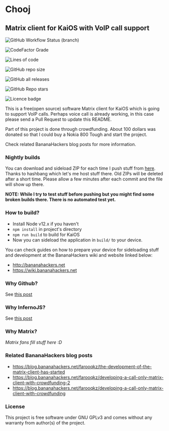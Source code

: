 # Chooj
## Matrix client for KaiOS with VoIP call support
![GitHub Workflow Status (branch)](https://img.shields.io/github/workflow/status/farooqkz/chooj/Build/master)

![CodeFactor Grade](https://img.shields.io/codefactor/grade/github/farooqkz/chooj)

![Lines of code](https://img.shields.io/tokei/lines/github/farooqkz/chooj)

![GitHub repo size](https://img.shields.io/github/repo-size/farooqkz/chooj)

![GitHub all releases](https://img.shields.io/github/downloads/farooqkz/chooj/total)

![GitHub Repo stars](https://img.shields.io/github/stars/farooqkz/chooj?style=social)

![Licence badge](https://img.shields.io/badge/licence-GPLv3-blueviolet)

This is a free(open source) software Matrix client for KaiOS which is going to support VoIP calls. Perhaps voice call is already working, in this case please send a Pull Request to update this README.

Part of this project is done through crowdfunding. About 100 dollars was donated so that I could buy a Nokia 800 Tough and start the project.

Check related BananaHackers blog posts for more information.
### Nightly builds

You can download and sideload ZIP for each time I push stuff from [here](https://farooqkz.de1.hashbang.sh/matrix-client-builds/). Thanks to hashbang which let's me host stuff there. Old ZIPs will be deleted after a short time. Please allow a few minutes after each commit and the file will show up there.

**NOTE: While I try to test stuff before pushing but you might find some broken builds there. There is no automated test yet.**

### How to build?

 - Install Node v12.x if you haven't
 - `npm install` in project's directory
 - `npm run build` to build for KaiOS
 - Now you can sideload the application in `build/` to your device.

You can check guides on how to prepare your device for sideloading stuff
and development at the BananaHackers wiki and website linked below:
 - http://bananahackers.net
 - https://wiki.bananahackers.net

### Why Github?

See [this post](https://blog.bananahackers.net/farooqkz/the-development-of-the-matrix-client-has-started)

### Why InfernoJS?

See [this post](https://blog.bananahackers.net/farooqkz/the-development-of-the-matrix-client-has-started)

### Why Matrix?

*Matrix fans fill stuff here :D*

### Related BananaHackers blog posts

 - https://blog.bananahackers.net/farooqkz/the-development-of-the-matrix-client-has-started
 - https://blog.bananahackers.net/farooqkz/developing-a-call-only-matrix-client-with-crowdfunding-2
 - https://blog.bananahackers.net/farooqkz/developing-a-call-only-matrix-client-with-crowdfunding

### License

This project is free software under GNU GPLv3 and comes without any warranty from author(s) of the project.
